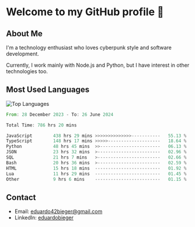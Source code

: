 # Welcome to my GitHub profile 👋

## About Me
I'm a technology enthusiast who loves cyberpunk style and software development.

Currently, I work mainly with Node.js and Python, but I have interest in other technologies too.

## Most Used Languages
![Top Languages](https://github-readme-stats.vercel.app/api/top-langs/?username=eduardobieger&layout=compact&theme=radical)

<!--START_SECTION:waka-->

```rust
From: 28 December 2023 - To: 26 June 2024

Total Time: 786 hrs 20 mins

JavaScript        438 hrs 29 mins >>>>>>>>>>>>>>-----------   55.13 %
TypeScript        148 hrs 17 mins >>>>>--------------------   18.64 %
Python            48 hrs 45 mins  >>-----------------------   06.13 %
JSON              23 hrs 32 mins  >------------------------   02.96 %
SQL               21 hrs 7 mins   >------------------------   02.66 %
Bash              20 hrs 36 mins  >------------------------   02.59 %
HTML              15 hrs 18 mins  -------------------------   01.92 %
Lua               11 hrs 29 mins  -------------------------   01.45 %
Other             9 hrs 6 mins    -------------------------   01.15 %
```

<!--END_SECTION:waka-->

## Contact
- Email: eduardo42bieger@gmail.com 
- LinkedIn: [eduardobieger](https://www.linkedin.com/in/eduardo-bieger/)
